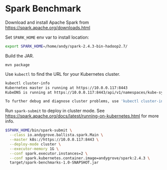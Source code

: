 # Spark Benchmark

Download and install Apache Spark from https://spark.apache.org/downloads.html

Set `SPARK_HOME` env var to install location:

```bash
export SPARK_HOME=/home/andy/spark-2.4.3-bin-hadoop2.7/
```


Build the JAR.

`mvn package`

Use `kubectl` to find the URL for your Kubernetes cluster.

```bash
kubectl cluster-info
Kubernetes master is running at https://10.0.0.117:8443
KubeDNS is running at https://10.0.0.117:8443/api/v1/namespaces/kube-system/services/kube-dns:dns/proxy

To further debug and diagnose cluster problems, use 'kubectl cluster-info dump'.
```

Run `spark-submit` to deploy in cluster mode. See https://spark.apache.org/docs/latest/running-on-kubernetes.html for more info.

```bash
$SPARK_HOME/bin/spark-submit \
  --class io.andygrove.ballista.spark.Main \
  --master k8s://https://10.0.0.117:8443 \
  --deploy-mode cluster \
  --executor-memory 1G \
  --conf spark.executor.instances=2 \
  --conf spark.kubernetes.container.image=andygrove/spark:2.4.3 \
  target/spark-benchmarks-1.0-SNAPSHOT.jar
```